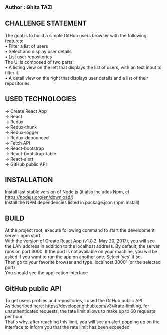 ### Author : Ghita TAZI

CHALLENGE STATEMENT
-------------------
The goal is to build a simple GitHub users browser with the following features:<br />
• Filter a list of users<br />
• Select and display user details<br />
• List user repositories<br />
The UI is composed of two parts:<br />
• A listing view on the left that displays the list of users, with an text input to filter it.<br />
• A detail view on the right that displays user details and a list of their repositories.<br />

USED TECHNOLOGIES
-----------------
 
-> Create React App<br />
-> React<br />
-> Redux<br />
-> Redux-thunk<br />
-> Redux-logger<br />
-> Redux-debounced<br />
-> Fetch API<br />
-> React-bootstrap<br />
-> React-bootstrap-table<br />
-> React-alert<br />
-> GitHub public API<br />

INSTALLATION
------------

Install last stable version of Node.js (it also includes Npm, cf https://nodejs.org/en/download/)<br />
Install the NPM dependencies listed in package.json (npm install)<br />

BUILD
-----

At the project root, execute following command to start the development server: npm start<br />
With the version of Create React App (v1.0.2, May 20, 2017), you will see the LAN address in addition to the localhost address.
By default, the server runs on port 3000. If the port is not available on your machine, you will be asked if you want to run the app on another one. Select 'yes' if so.<br />
Then go to your favorite browser and type 'localhost:3000' (or the selected port)<br />
You should see the application interface<br />

GitHub public API
-----------------

To get users profiles and repositories, I used the GitHub public API<br />
As described here: https://developer.github.com/v3/#rate-limiting, for unauthenticated requests, the rate limit allows to make up to 60 requests per hour<br />
That's why, after reaching this limit, you will see an alert popping up on the interface to inform you that the rate limit has been exceeded<br />
